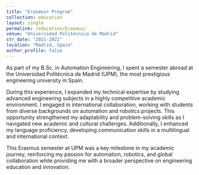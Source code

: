```yaml
---
title: "Erasmus+ Program"
collection: education
layout: single
permalink: /education/Erasmus/
venue: "Universidad Politecnica de Madrid"
str_date: "2021-2022"
location: "Madrid, Spain"
author_profile: false
---
```



As part of my B.Sc. in Automation Engineering, I spent a semester abroad at the Universidad Politécnica de Madrid (UPM), the most prestigious engineering university in Spain.  

During this experience, I expanded my technical expertise by studying advanced engineering subjects in a highly competitive academic environment. I engaged in international collaboration, working with students from diverse backgrounds on automation and robotics projects. This opportunity strengthened my adaptability and problem-solving skills as I navigated new academic and cultural challenges. Additionally, I enhanced my language proficiency, developing communication skills in a multilingual and international context.  

This Erasmus semester at UPM was a key milestone in my academic journey, reinforcing my passion for automation, robotics, and global collaboration while providing me with a broader perspective on engineering education and innovation.  